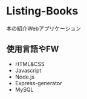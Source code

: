 # Listing-Books
本の紹介Webアプリケーション

## 使用言語やFW
- HTML&CSS
- Javascript
- Node.js
- Express-generator
- MySQL
